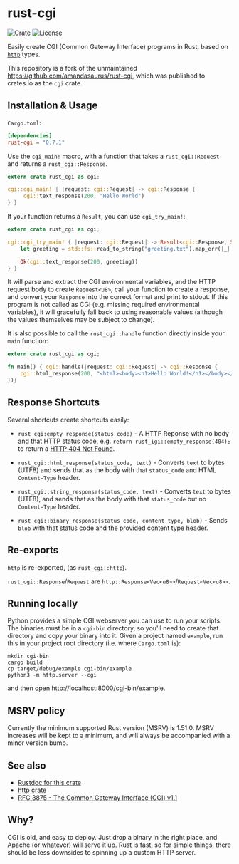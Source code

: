 rust-cgi
========
[![Crate](https://img.shields.io/crates/v/rust-cgi.svg)](https://crates.io/crates/rust-cgi)
[![License](https://img.shields.io/crates/l/rust-cgi.svg)](LICENSE)

Easily create CGI (Common Gateway Interface) programs in Rust, based on
[`http`](https://crates.io/crates/http) types.

This repository is a fork of the unmaintained https://github.com/amandasaurus/rust-cgi,
which was published to crates.io as the `cgi` crate.

Installation & Usage
--------------------

`Cargo.toml`:

```toml
[dependencies]
rust-cgi = "0.7.1"
```

Use the `cgi_main!` macro, with a function that takes a `rust_cgi::Request` and returns a
`rust_cgi::Response`.

```rust
extern crate rust_cgi as cgi;

cgi::cgi_main! { |request: cgi::Request| -> cgi::Response {
     cgi::text_response(200, "Hello World")
} }
```

If your function returns a `Result`, you can use `cgi_try_main!`:

```rust
extern crate rust_cgi as cgi;

cgi::cgi_try_main! { |request: cgi::Request| -> Result<cgi::Response, String> {
    let greeting = std::fs::read_to_string("greeting.txt").map_err(|_| "Couldn't open file")?;

    Ok(cgi::text_response(200, greeting))
} }
```

It will parse and extract the CGI environmental variables, and the HTTP request body to create
`Request<u8>`, call your function to create a response, and convert your `Response` into the
correct format and print to stdout. If this program is not called as CGI (e.g. missing
required environmental variables), it will gracefully fall back to using reasonable values
(although the values themselves may be subject to change).

It is also possible to call the `rust_cgi::handle` function directly inside your `main` function:

```rust
extern crate rust_cgi as cgi;

fn main() { cgi::handle(|request: cgi::Request| -> cgi::Response {
    cgi::html_response(200, "<html><body><h1>Hello World!</h1></body></html>")
})}
```

Response Shortcuts
------------------

Several shortcuts create shortcuts easily:

- `rust_cgi:empty_response(status_code)` - A HTTP Reponse with no body and that HTTP
status code, e.g. `return rust_igi::empty_response(404);` to return a
[HTTP 404 Not Found](https://en.wikipedia.org/wiki/HTTP_404).

- `rust_cgi::html_response(status_code, text)` - Converts `text` to bytes (UTF8) and
sends that as the body with that `status_code` and HTML `Content-Type` header.

- `rust_cgi::string_response(status_code, text)` - Converts `text` to bytes (UTF8),
and sends that as the body with that `status_code` but no `Content-Type` header.

- `rust_cgi::binary_response(status_code, content_type, blob)` - Sends `blob` with
that status code and the provided content type header.

Re-exports
----------

`http` is re-exported, (as `rust_cgi::http`).

`rust_cgi::Response`/`Request` are `http::Response<Vec<u8>>`/`Request<Vec<u8>>`.

Running locally
---------------

Python provides a simple CGI webserver you can use to run your scripts. The
binaries must be in a `cgi-bin` directory, so you'll need to create that
directory and copy your binary into it. Given a project named `example`, run
this in your project root directory (i.e. where `Cargo.toml` is):

```shell
mkdir cgi-bin
cargo build
cp target/debug/example cgi-bin/example
python3 -m http.server --cgi
```

and then open http://localhost:8000/cgi-bin/example.

MSRV policy
-----------

Currently the minimum supported Rust version (MSRV) is 1.51.0.
MSRV increases will be kept to a minimum, and will always be accompanied with a minor version bump.

See also
--------

- [Rustdoc for this crate](https://docs.rs/rust-cgi/latest/rust_cgi/)
- [http crate](https://github.com/hyperium/http)
- [RFC 3875 - The Common Gateway Interface (CGI) v1.1](https://tools.ietf.org/html/rfc3875)

Why?
----

CGI is old, and easy to deploy. Just drop a binary in the right place, and
Apache (or whatever) will serve it up. Rust is fast, so for simple things,
there should be less downsides to spinning up a custom HTTP server.
